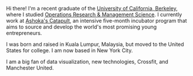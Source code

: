 Hi there! I'm a recent graduate of the [University of California, Berkeley](http://www.berkeley.edu), where I studied [Operations Research & Management Science](http://www.ieor.berkeley.edu). I currently work at [Ashoka's Catapult](http://www.catapultincubator.org/), an intensive five-month incubator program that aims to source and develop the world's most promising young entrepreneurs.  

I was born and raised in Kuala Lumpur, Malaysia, but moved to the United States for college. I am now based in New York City. 

I am a big fan of data visualization, new technologies, Crossfit, and Manchester United. 



